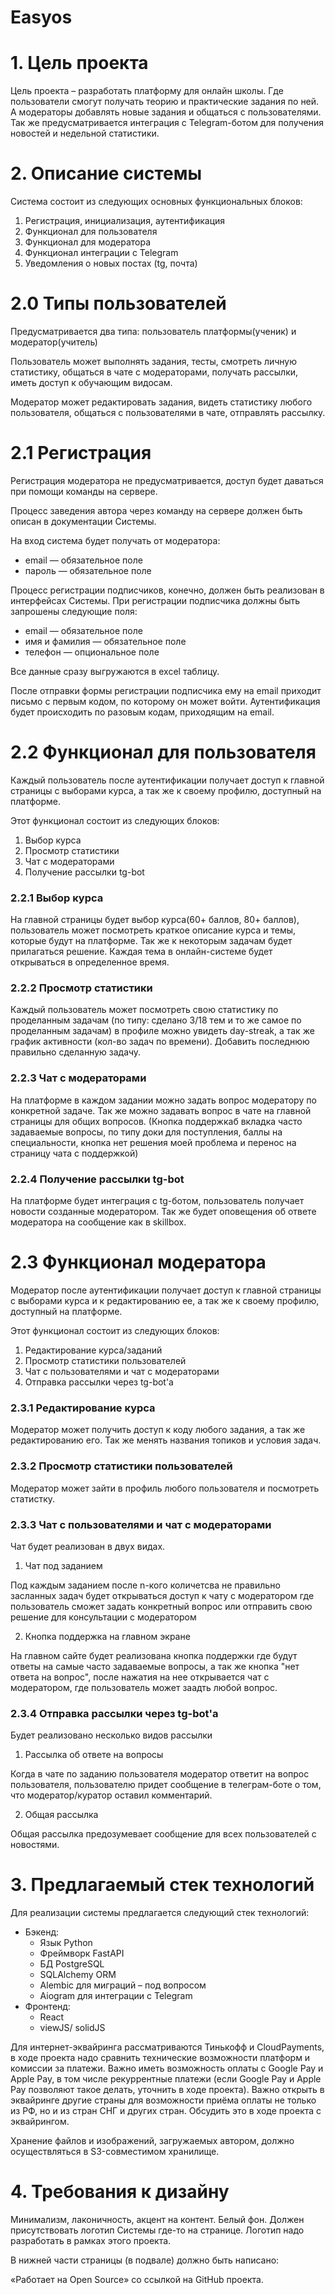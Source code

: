 # Easyos
# 1. Цель проекта

Цель проекта – разработать платформу для онлайн школы. 
Где пользователи смогут получать теорию и практические задания по ней. А модераторы добавлять
новые задания и общаться с пользователями.
Так же предусматривается интеграция с Telegram-ботом для получения новостей и недельной статистики.

# 2. Описание системы

Система состоит из следующих основных функциональных блоков:

1. Регистрация, инициализация, аутентификация
2. Функционал для пользователя
3. Функционал для модератора
4. Функционал интеграции с Telegram
5. Уведомления о новых постах (tg, почта)

# 2.0 Типы пользователей

Предусматривается два типа: пользователь платформы(ученик) и модератор(учитель)

Пользователь может выполнять задания, тесты, смотреть личную статистику, общаться в чате с модераторами,
получать рассылки, иметь доступ к обучающим видосам.

Модератор может редактировать задания, видеть статистику любого пользователя, общаться с пользователями в чате, 
отправлять рассылку.

# 2.1 Регистрация

Регистрация модератора не предусматривается, доступ будет даваться при помощи команды на сервере.

Процесс заведения автора через команду на сервере должен быть описан в
документации Системы.

На вход система будет получать от модератора:

* email — обязательное поле
* пароль — обязательное поле

Процесс регистрации подписчиков, конечно, должен быть реализован в
интерфейсах Системы. При регистрации подписчика должны быть запрошены
следующие поля:

* email — обязательное поле
* имя и фамилия — обязательное поле
* телефон — опциональное поле

Все данные сразу выгружаются в excel таблицу.

После отправки формы регистрации подписчика ему на email приходит
письмо с первым кодом, по которому он может войти. Аутентификация будет
происходить по разовым кодам, приходящим на email.

# 2.2 Функционал для пользователя

Каждый пользователь после аутентификации получает доступ к главной страницы с выборами курса, а так же к своему профилю, доступный 
на платформе.

Этот функционал состоит из следующих блоков:
1. Выбор курса 
2. Просмотр статистики
3. Чат с модераторами
4. Получение рассылки tg-bot

### 2.2.1 Выбор курса

На главной страницы будет выбор курса(60+ баллов, 80+ баллов), пользователь может посмотреть краткое описание курса
и темы, которые будут на платформе. Так же к некоторым задачам будет прилагаться решение. Каждая тема в онлайн-системе
будет открываться в определенное время.

### 2.2.2 Просмотр статистики

Каждый пользователь может посмотреть свою статистику по проделанным задачам (по типу: сделано 3/18 тем и то же самое по 
проделанным задачам) в профиле можно увидеть day-streak, а так же график активности (кол-во задач по времени). Добавить
последнюю правильно сделанную задачу.

### 2.2.3 Чат с модераторами

На платформе в каждом задании можно задать вопрос модератору по конкретной задаче. Так же можно задавать вопрос
в чате на главной страницы для общих вопросов.
(Кнопка поддержкаб вкладка часто задаваемые вопросы, по типу доки для поступления, баллы на специальности, кнопка
нет решения моей проблема и перенос на страницу чата с поддержкой)

### 2.2.4 Получение рассылки tg-bot

На платформе будет интеграция с tg-ботом, пользователь получает новости созданные модератором. Так же будет оповещения
об ответе модератора на сообщение как в skillbox.

# 2.3 Функционал модератора

Модератор после аутентификации получает доступ к главной страницы с выборами курса и к редактированию ее, а так же к своему 
профилю, доступный на платформе.

Этот функционал состоит из следующих блоков:
1. Редактирование курса/заданий
2. Просмотр статистики пользователей
3. Чат с пользователями и чат с модераторами
4. Отправка рассылки через tg-bot'a

### 2.3.1 Редактирование курса

Модератор может получить доступ к коду любого задания, а так же редактированию его. Так же менять названия топиков и условия задач.

### 2.3.2 Просмотр статистики пользователей

Модератор может зайти в профиль любого пользователя и посмотреть статистку.

### 2.3.3 Чат с пользователями и чат с модераторами

Чат будет реализован в двух видах.

1. Чат под заданием

Под каждым заданием после n-кого количетсва не правильно засланных задач будет открываться доступ к чату с модератором
где пользователь сможет задать конкретный вопрос или отправить свою решение для консультации с модератором
 
2. Кнопка поддержка на главном экране

На главном сайте будет реализована кнопка поддержки где будут ответы на самые часто задаваемые вопросы,
а так же кнопка "нет ответа на вопрос", после нажатия на нее открывается чат с модератором, где пользователь
может заадть любой вопрос.

### 2.3.4 Отправка рассылки через tg-bot'a

Будет реализовано несколько видов рассылки

1. Рассылка об ответе на вопросы

Когда в чате по заданию пользователя модератор ответит на вопрос пользователя, пользователю придет сообщение в
телеграм-боте о том, что модератор/куратор оставил комментарий.

2. Общая рассылка

Общая рассылка предозумевает сообщение для всех пользователей с новостями.

# 3. Предлагаемый стек технологий

Для реализации системы предлагается следующий стек технологий:

* Бэкенд:
    - Язык Python
    - Фреймворк FastAPI
    - БД PostgreSQL
    - SQLAlchemy ORM
    - Alembic для миграций – под вопросом
    - Aiogram для интеграции с Telegram
* Фронтенд:
    - React
    - viewJS/ solidJS

Для интернет-эквайринга рассматриваются Тинькофф и CloudPayments,
в ходе проекта надо сравнить технические возможности платформ и комиссии
за платежи. Важно иметь возможность оплаты с Google Pay и Apple Pay, в том
числе рекуррентные платежи (если Google Pay и Apple Pay позволяют такое
делать, уточнить в ходе проекта). Важно открыть в эквайринге другие страны 
для возможности приёма оплаты не только из РФ, но и из стран СНГ и других
стран. Обсудить это в ходе проекта с эквайрингом.

Хранение файлов и изображений, загружаемых автором, должно осуществляться
в S3-совместимом хранилище.

# 4. Требования к дизайну

Минимализм, лаконичность, акцент на контент. Белый фон. Должен присутствовать
логотип Системы где-то на странице. Логотип надо разработать в рамках
этого проекта.

В нижней части страницы (в подвале) должно быть написано:

«Работает на Open Source» со ссылкой на GitHub проекта.




